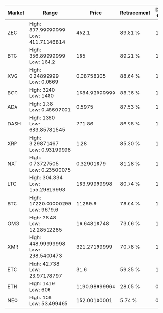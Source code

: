 | Market | Range | Price| Retracement | Doubles to 50% |
| --- | --- | --- | --- | --- |
| ZEC | High: 807.99999999<br />Low: 411.71146814 | 452.1 | 89.81 % | 1.35 |
| BTG | High: 356.89999999<br />Low: 164.2 | 185 | 89.21 % | 1.41 |
| XVG | High: 0.24899999<br />Low: 0.0669 | 0.08758305 | 88.64 % | 1.80 |
| BCC | High: 3240<br />Low: 1480 | 1684.92999999 | 88.36 % | 1.40 |
| ADA | High: 1.38<br />Low: 0.48597001 | 0.5975 | 87.53 % | 1.56 |
| DASH | High: 1360<br />Low: 683.85781545 | 771.86 | 86.98 % | 1.32 |
| XRP | High: 3.29871467<br />Low: 0.93199998 | 1.28 | 85.30 % | 1.65 |
| NXT | High: 0.73727505<br />Low: 0.23500075 | 0.32901879 | 81.28 % | 1.48 |
| LTC | High: 304.334<br />Low: 155.29819993 | 183.99999998 | 80.74 % | 1.25 |
| BTC | High: 17220.00000299<br />Low: 9679.6 | 11289.9 | 78.64 % | 1.19 |
| OMG | High: 28.48<br />Low: 12.28512285 | 16.64818748 | 73.06 % | 1.22 |
| XMR | High: 448.99999998<br />Low: 268.5400473 | 321.27199999 | 70.78 % | 1.12 |
| ETC | High: 42.738<br />Low: 23.97178797 | 31.6 | 59.35 % | 1.06 |
| ETH | High: 1419<br />Low: 606 | 1190.98999964 | 28.05 % | 0.00 |
| NEO | High: 158<br />Low: 53.499465 | 152.00100001 | 5.74 % | 0.00 |
